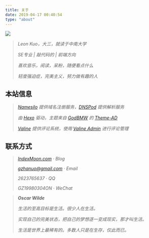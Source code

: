 ```yaml
---
title: 关于
date: 2019-04-17 00:40:54
type: "about"
---
```


![](/covers/about/slow.png)

> *Leon Kuo，大三，就读于中南大学*
>
> *SE专业 | 敲代码的 | 前端方向*
>
> *喜欢音乐，阅读，呆粉，随便看点什么*
>
> *轻度强迫症，完美主义，努力做有趣的人*

## 本站信息

> *[Namesilo](https://www.namesilo.com/) 提供域名注册服务，[DNSPod](https://www.dnspod.cn/) 提供解析服务*
>
> *由 [Hexo](https://hexo.io/zh-cn/) 驱动，主题来自 [GodBMW](https://godbmw.com/) 的 [Theme-AD](https://github.com/dongyuanxin/theme-ad)*
>
> *[Valine](https://valine.js.org/configuration.html) 提供评论系统，使用 [Valine Admin](https://github.com/DesertsP/Valine-Admin) 进行评论管理*

## 联系方式

> *[IndexMoon.com](https://indexmoon.com) · Blog*
>
> *[gzhanuo@gmail.com](mailto:gzhanuo@gmail.com) · Email*
>
> *2623765637 · QQ*
>
> *GZ19980304ON · WeChat*

> ***Oscar Wilde***
>
> *生活的至高目标是生活。很少人在生活。*
>
> *实现自己的完美状态，把自己的梦想逐一变成现实，那才叫生活。*
>
> *生活是世界上最稀有的。多数人只是在生存，仅此而已。*